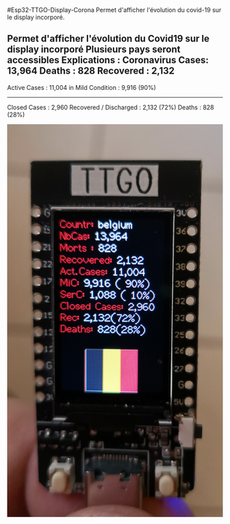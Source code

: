 #Esp32-TTGO-Display-Corona
Permet d'afficher l'évolution du covid-19 sur le display incorporé.

Permet d'afficher l'évolution du Covid19 sur le display incorporé
Plusieurs pays seront accessibles
Explications :
Coronavirus Cases: 13,964 
Deaths : 828
Recovered : 2,132 
----------------------
Active Cases : 11,004
in Mild Condition : 9,916 (90%) 

-----------------------
Closed Cases : 2,960
Recovered / Discharged : 2,132 (72%) 
Deaths : 828 (28%)


![images](https://github.com/Fumberto/Esp32-TTGO-Display-Corona/blob/master/covid19.jpg)


